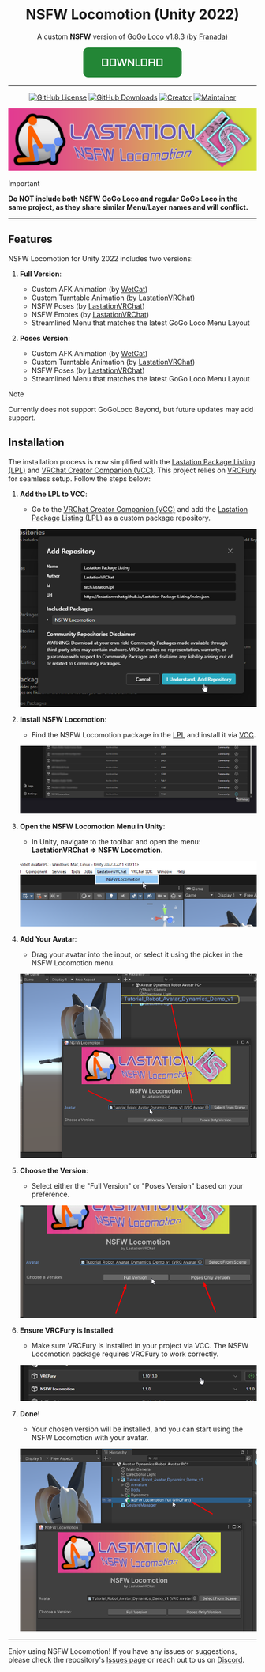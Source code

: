 <div align="center">

# NSFW Locomotion (Unity 2022)

A custom **NSFW** version of [GoGo Loco](https://teeth-fetch-gdl.craft.me/CxY701Ne9Ng5Ev) v1.8.3 (by [Franada](https://twitter.com/franadaVRC))

[![Download Now](https://github.com/LastationVRChat/NSFW-Locomotion/blob/main/media/Download_Button.png)](https://lastationvrchat.github.io/Lastation-Package-Listing/)

---------------------------------------

[![GitHub License](https://img.shields.io/github/license/LastationVRChat/NSFW-Locomotion?style=for-the-badge&labelColor=c92078&color=e33b92)](https://github.com/LastationVRChat/NSFW-Locomotion/blob/main/LICENSE)
[![GitHub Downloads](https://img.shields.io/github/downloads/LastationVRChat/NSFW-Locomotion/total?style=for-the-badge&labelColor=c92078&color=e33b92)](https://github.com/LastationVRChat/NSFW-Locomotion/releases/latest)
[![Creator](https://img.shields.io/badge/Created%20By-Drake-696969?style=for-the-badge&labelColor=c92078&color=e33b92)](https://vrchat.com/home/user/usr_0da079cb-7a81-4eb5-846c-a21275dceb87)
[![Maintainer](https://img.shields.io/badge/Maintained%20By-KuryKat-696969?style=for-the-badge&labelColor=c92078&color=e33b92)](https://vrchat.com/home/user/usr_88edd638-41f7-4b86-81d2-425589e38828)

![NSFW Locomotion Banner](https://github.com/LastationVRChat/NSFW-Locomotion/blob/main/media/NSFWLocomotionBanner.png)

</div>

> [!IMPORTANT]
> **Do NOT include both NSFW GoGo Loco and regular GoGo Loco in the same project, as they share similar Menu/Layer names and will conflict.**

---------------------------------------

## Features

NSFW Locomotion for Unity 2022 includes two versions:

1. **Full Version**:
   - Custom AFK Animation (by [WetCat](https://wetcat.gumroad.com/))
   - Custom Turntable Animation (by [LastationVRChat](https://github.com/LastationVRChat/))
   - NSFW Poses (by [LastationVRChat](https://github.com/LastationVRChat/))
   - NSFW Emotes (by [LastationVRChat](https://github.com/LastationVRChat/))
   - Streamlined Menu that matches the latest GoGo Loco Menu Layout

2. **Poses Version**:
   - Custom AFK Animation (by [WetCat](https://wetcat.gumroad.com/))
   - Custom Turntable Animation (by [LastationVRChat](https://github.com/LastationVRChat/))
   - NSFW Poses (by [LastationVRChat](https://github.com/LastationVRChat/))
   - Streamlined Menu that matches the latest GoGo Loco Menu Layout

> [!NOTE]
> Currently does not support GoGoLoco Beyond, but future updates may add support.

## Installation

The installation process is now simplified with the [Lastation Package Listing (LPL)](https://lastationvrchat.github.io/Lastation-Package-Listing/) and [VRChat Creator Companion (VCC)](https://vcc.docs.vrchat.com/). This project relies on [VRCFury](https://vrcfury.com/download/) for seamless setup. Follow the steps below:

1. **Add the LPL to VCC**:
   - Go to the [VRChat Creator Companion (VCC)](https://vcc.docs.vrchat.com/) and add the [Lastation Package Listing (LPL)](https://lastationvrchat.github.io/Lastation-Package-Listing/) as a custom package repository.

   ![LPL Added to VCC](https://github.com/LastationVRChat/NSFW-Locomotion/blob/main/media/LPLonVCC.png)

2. **Install NSFW Locomotion**:
   - Find the NSFW Locomotion package in the [LPL](https://lastationvrchat.github.io/Lastation-Package-Listing/) and install it via [VCC](https://vcc.docs.vrchat.com/).

   ![NSFW Locomotion Package Installed](https://github.com/LastationVRChat/NSFW-Locomotion/blob/main/media/NSFWLocoOnVCC.png)

3. **Open the NSFW Locomotion Menu in Unity**:
   - In Unity, navigate to the toolbar and open the menu: **LastationVRChat => NSFW Locomotion**.

   ![NSFW Locomotion Menu](https://github.com/LastationVRChat/NSFW-Locomotion/blob/main/media/NSFWLocoMenu.png)

4. **Add Your Avatar**:
   - Drag your avatar into the input, or select it using the picker in the NSFW Locomotion menu.

   ![Avatar Selector](https://github.com/LastationVRChat/NSFW-Locomotion/blob/main/media/NSFWLocoAviSelector.png)

5. **Choose the Version**:
   - Select either the "Full Version" or "Poses Version" based on your preference.

   ![Version Selector](https://github.com/LastationVRChat/NSFW-Locomotion/blob/main/media/NSFWLocoVerSelector.png)

6. **Ensure VRCFury is Installed**:
   - Make sure VRCFury is installed in your project via VCC. The NSFW Locomotion package requires VRCFury to work correctly.

   ![VRCFury Installed](https://github.com/LastationVRChat/NSFW-Locomotion/blob/main/media/VRCFuryOnVCC.png)

7. **Done!**
   - Your chosen version will be installed, and you can start using the NSFW Locomotion with your avatar.

   ![NSFW Locomotion Installed](https://github.com/LastationVRChat/NSFW-Locomotion/blob/main/media/NSFWLocoInstalled.png)

---------------------------------------

Enjoy using NSFW Locomotion! If you have any issues or suggestions, please check the repository's [Issues page](https://github.com/LastationVRChat/NSFW-Locomotion/issues) or reach out to us on [Discord](https://discord.gg/lastation).
